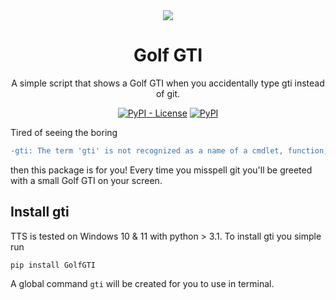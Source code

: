 <div align="center">
    <img src="./gti.png"/>
</div>
<div align="center">

# Golf GTI
A simple script that shows a Golf GTI when you accidentally type gti instead of git. 

[![PyPI - License](https://img.shields.io/pypi/l/GolfGTI)](https://pypi.org/project/GolfGTI/ "View on pypi")
[![PyPI](https://img.shields.io/pypi/v/GolfGTI)](https://pypi.org/project/GolfGTI/ "View on pypi")
</div>

Tired of seeing the boring  
```diff
-gti: The term 'gti' is not recognized as a name of a cmdlet, function, script file, or executable program. Check the spelling of the name, or if a path was included, verify that the path is correct and try again.
```
then this package is for you! Every time you misspell git you'll be greeted with a small Golf GTI on your screen.

## Install gti
TTS is tested on Windows 10 & 11 with python > 3.1.
To install gti you simple run
```
pip install GolfGTI
```
A global command `gti` will be created for you to use in terminal.
